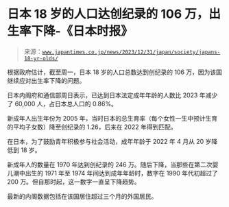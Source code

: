 <!--yml

分类：未分类

日期：2024 年 5 月 27 日 14:24:48

-->

# 日本 18 岁的人口达创纪录的 106 万，出生率下降-《日本时报》

> 来源：[`www.japantimes.co.jp/news/2023/12/31/japan/society/japans-18-yr-olds/`](https://www.japantimes.co.jp/news/2023/12/31/japan/society/japans-18-yr-olds/)

根据政府估计，截至周一，日本 18 岁的人口总数达到创纪录的 106 万，因为该国继续应对出生率下降的问题。

日本内阁府和通信部周日表示，已达到日本法定成年年龄的人数比 2023 年减少了 60,000 人，占日本总人口的 0.86%。

新成年人出生年份为 2005 年，当时日本的总生育率（每个女性一生中预计生育的平均子女数）降至创纪录的 1.26，后来在 2022 年得到匹配。

在日本，为了鼓励青年积极参与社会活动，成年年龄于 2022 年 4 月从 20 岁降低到 18 岁。

新成年人的数量在 1970 年达到创纪录的 246 万。随后下降，当那些在第二次婴儿潮中出生的 1971 年至 1974 年间达到成年年龄时，数字在 1990 年代初超过了 200 万。但自那时起，这一数字一直呈下降趋势。

最新的内阁数据包括在该国居住超过三个月的外国居民。
